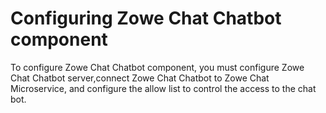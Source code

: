 # Configuring Zowe Chat Chatbot component

To configure Zowe Chat Chatbot component, you must configure Zowe Chat Chatbot server,connect Zowe Chat Chatbot to Zowe Chat Microservice, and configure the allow list to control the access to the chat bot.

